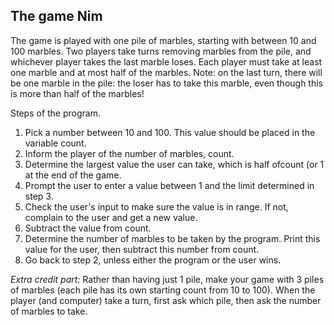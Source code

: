 ## The game Nim

The game is played with one pile of marbles, starting with between 10 and 100 marbles. Two players take turns removing marbles from the pile, and whichever player takes the last marble loses. Each player must take at least one marble and at most half of the marbles. ​Note: on the last turn, there will be one marble in the pile: the loser has to take this marble, even though this is more than half of the marbles!

Steps of the program.
1. Pick a number between 10 and 100. This value should be placed in the variable ​count​.
2. Inform the player of the number of marbles, ​count.​
3. Determine the largest value the user can take, which is half of ​count​ (or 1 at the end of the
game.
4. Prompt the user to enter a value between 1 and the limit determined in step 3.
5. Check the user's input to make sure the value is in range. If not, complain to the user and get a
new value.
6. Subtract the value from count.
7. Determine the number of marbles to be taken by the program. Print this value for the user, then
subtract this number from count.
8. Go back to step 2, unless either the program or the user wins.

*Extra credit part:*
Rather than having just 1 pile, make your game with 3 piles of marbles (each pile has its own starting count from 10 to 100). When the player (and computer) take a turn, first ask which pile, then ask the number of marbles to take.
